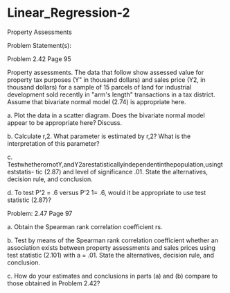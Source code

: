# Linear_Regression-2
Property Assessments 

Problem Statement(s):

Problem 2.42 Page 95

Property assessments. The data that follow show assessed value for property tax purposes (Y" in thousand dollars) and sales price (Y2, in thousand dollars) for a sample of 15 parcels of land for industrial development sold recently in "arm's length" transactions in a tax district. Assume that bivariate normal model (2.74) is appropriate here.

a. Plot the data in a scatter diagram. Does the bivariate normal model appear to be appropriate here? Discuss.

b. Calculate r,2. What parameter is estimated by r,2? What is the interpretation of this parameter?

c. TestwhetherornotY,andY2arestatisticallyindependentinthepopulation,usingteststatis- tic (2.87) and level of significance .01. State the alternatives, decision rule, and conclusion.

d. To test P'2 = .6 versus P'2 1= .6, would it be appropriate to use test statistic (2.87)?

Problem: 2.47 Page 97

a. Obtain the Spearman rank correlation coefficient rs.

b. Test by means of the Spearman rank correlation coefficient whether an association exists between property assessments and sales prices using test statistic (2.101) with a = .01. State the alternatives, decision rule, and conclusion.

c. How do your estimates and conclusions in parts (a) and (b) compare to those obtained in Problem 2.42?
